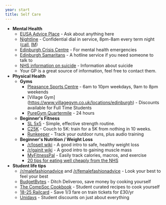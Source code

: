 ```yaml
---
year: start
title: Self Care
---
```


 - **Mental Health**
    - [EUSA Advice Place](https://www.eusa.ed.ac.uk/support_and_advice/the_advice_place/) - Ask about anything here
    - [Nightline](https://ednightline.com/) - Confidential dial in service, 8pm-8am every term night ([call](tel:01315574444), [IM](https://ednightline.com/instant-messenger/))
    - [Edinburgh Crisis Centre](http://www.edinburghcrisiscentre.org.uk/wordpress/) - For mental health emergencies
    - [Edinburgh Samaritans](https://samaritans.org/branches/edinburgh) - A hotline service if you need someone to talk to
    - [NHS information on suicide](https://www.nhs.uk/conditions/suicide/) - Information about suicide
    - Your GP is a great source of information, feel free to contact them.
 - **Physical Health**
    - **Gyms**
      - [Pleasance Sports Centre](https://www.ed.ac.uk/sport-exercise) - 6am to 10pm weekdays, 9am to 8pm weekends
      - [Village Gym] (https://www.villagegym.co.uk/locations/edinburgh) - Discounts available for Full Time Students
      - [PureGym Quartermile](https://www.puregym.com/gyms/edinburgh-quartermile/) - 24 hours
    - **Beginner's Fitness**
      - [SL 5x5](https://stronglifts.com/5x5) - Simple, effective strength routine.
      - [C25K](https://www.c25k.com/) - Couch to 5K: train for a 5K from nothing in 10 weeks.
      - [Runkeeper](https://runkeeper.com/) - Track your outdoor runs, plus audio training  
    - **Beginner's Nutrition / Weight Loss**
      - [/r/loseit wiki](https://old.reddit.com/r/loseit/wiki/quick_start_guide) - A good intro to safe, healthy weight loss
      - [/r/gainit wiki](https://old.reddit.com/r/gainit/wiki/index) - A good intro to gaining muscle mass
      - [MyFitnessPal](https://www.myfitnesspal.com) - Easily track calories, macros, and exercise
      - [20 tips for eating well cheaply from the NHS](https://www.nhs.uk/live-well/eat-well/20-tips-to-eat-well-for-less/)
 - **Student life tips**
      - [/r/malefashionadvice](https://reddit.com/r/malefashionadvice) and [/r/femalefashionadvice](https://reddit.com/r/femalefashionadvice) - Look your best to feel your best
      - [BudgetBytes](https://budgetbytes.com) - Ditch Deliveroo, save money by cooking yourself
      - [The CompSoc Cookbook](https://github.com/compsoc-edinburgh/cook-book) - Student curated recipes to cook yourself
      - [18-25 Railcard](https://www.16-25railcard.co.uk) - Save 1/3 fare on train tickets for £30/yr
      - [Unidays](https://www.myunidays.com) - Student discounts on just about everything

